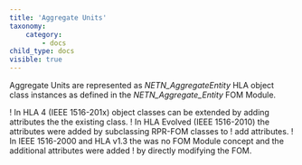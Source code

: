 ```yaml
---
title: 'Aggregate Units'
taxonomy:
    category:
        - docs
child_type: docs
visible: true
---
```


Aggregate Units are represented as _NETN_AggregateEntity_ HLA object class instances as defined in the _NETN_Aggregate_Entity_ FOM Module.

! In HLA 4 (IEEE 1516-201x) object classes can be extended by adding attributes the the existing class.
! In HLA Evolved (IEEE 1516-2010) the attributes were added by subclassing RPR-FOM classes to 
! add attributes.
! In IEEE 1516-2000 and HLA v1.3 the was no FOM Module concept and the additional attributes were added 
! by directly modifying the FOM.